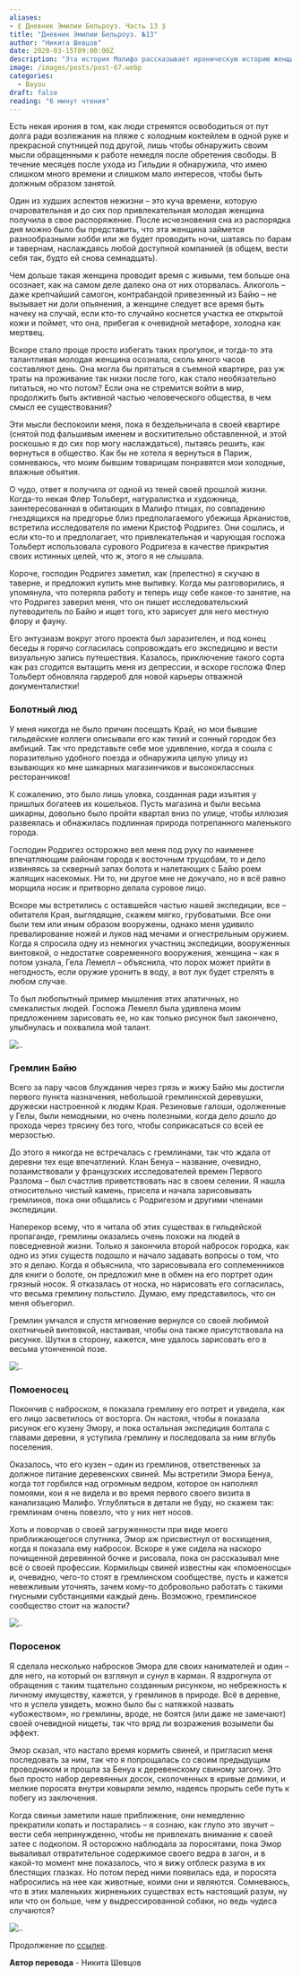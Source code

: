 ```yaml
---
aliases: 
- ⟪ Дневник Эмилии Бельроуз. Часть 13 ⟫
title: "Дневник Эмилии Бельроуз. №13"
author: "Никита Шевцов"
date: 2020-03-15T09:00:00Z
description: "Эта история Малифо рассказывает ироническую историю женщины, которая покинула свою гильдию, чтобы избежать бремени долгов, но обнаружила, что у нее слишком много времени и слишком мало интересов. Пока она изо всех сил пытается найти цель и связь с миром, который, кажется, оставил ее позади, она обнаруживает истинный смысл своего существования. | мистический рассказ"
image: /images/posts/post-67.webp
categories:
  - Bayou
draft: false
reading: "6 минут чтения"
---
```


Есть некая ирония в том, как люди стремятся освободиться от пут долга ради возлежания на пляже с холодным коктейлем в одной руке и прекрасной спутницей под другой, лишь чтобы обнаружить своим мысли обращенными к работе немедля после обретения свободы. В течение месяцев после ухода из Гильдии я обнаружила, что имею слишком много времени и слишком мало интересов, чтобы быть должным образом занятой.

Один из худших аспектов нежизни – это куча времени, которую очаровательная и до сих пор привлекательная молодая женщина получила в свое распоряжение. После исчезновения сна из распорядка дня можно было бы представить, что эта женщина займется разнообразными хобби или же будет проводить ночи, шатаясь по барам и тавернам, наслаждаясь любой доступной компанией (в общем, вести себя так, будто ей снова семнадцать).

Чем дольше такая женщина проводит время с живыми, тем больше она осознает, как на самом деле далеко она от них оторвалась. Алкоголь – даже крепчайший самогон, контрабандой привезенный из Байю – не вызывает ни доли опьянения, а женщине следует все время быть начеку на случай, если кто-то случайно коснется участка ее открытой кожи и поймет, что она, прибегая к очевидной метафоре, холодна как мертвец.

Вскоре стало проще просто избегать таких прогулок, и тогда-то эта талантливая молодая женщина осознала, сколь много часов составляют день. Она могла бы прятаться в съемной квартире, раз уж траты на проживание так низки после того, как стало необязательно питаться, но что потом? Если она не стремится войти в мир, продолжить быть активной частью человеческого общества, в чем смысл ее существования?

Эти мысли беспокоили меня, пока я бездельничала в своей квартире (снятой под фальшивым именем и восхитительно обставленной, и этой роскошью я до сих пор могу наслаждаться), пытаясь решить, как вернуться в общество. Как бы не хотела я вернуться в Париж, сомневаюсь, что моим бывшим товарищам понравятся мои холодные, влажные объятия.

О чудо, ответ я получила от одной из теней своей прошлой жизни. Когда-то некая Флер Тольберт, натуралистка и художница, заинтересованная в обитающих в Малифо птицах, по совпадению гнездящихся на предгорье близ предполагаемого убежища Арканистов, встретила исследователя по имени Кристоф Родригез. Они сошлись, и если кто-то и предполагает, что привлекательная и чарующая госпожа Тольберт использовала сурового Родригеза в качестве прикрытия своих истинных целей, что ж, этого я не слышала.

Короче, господин Родригез заметил, как (прелестно) я скучаю в таверне, и предложил купить мне выпивку. Когда мы разговорились, я упомянула, что потеряла работу и теперь ищу себе какое-то занятие, на что Родригез заверил меня, что он пишет исследовательский путеводитель по Байю и ищет того, кто зарисует для него местную флору и фауну.

Его энтузиазм вокруг этого проекта был заразителен, и под конец беседы я горячо согласилась сопровождать его экспедицию и вести визуальную запись путешествия. Казалось, приключение такого сорта как раз сгодится вытащить меня из депрессии, и вскоре госпожа Флер Тольберт обновляла гардероб для новой карьеры отважной документалистки!

### Болотный люд

У меня никогда не было причин посещать Край, но мои бывшие гильдейские коллеги описывали его как тихий и сонный городок без амбиций. Так что представьте себе мое удивление, когда я сошла с поразительно удобного поезда и обнаружила целую улицу из взывающих ко мне шикарных магазинчиков и высококлассных ресторанчиков!

К сожалению, это было лишь уловка, созданная ради изъятия у пришлых богатеев их кошельков. Пусть магазина и были весьма шикарны, довольно было пройти квартал вниз по улице, чтобы иллюзия развеялась и обнажилась подлинная природа потрепанного маленького города.

Господин Родригез осторожно вел меня под руку по наименее впечатляющим районам города к восточным трущобам, то и дело извиняясь за скверный запах болота и налетающих с Байю роем жалящих насекомых. Ни то, ни другое мне не докучало, но я всё равно морщила носик и притворно делала суровое лицо.

Вскоре мы встретились с оставшейся частью нашей экспедиции, все – обитателя Края, выглядящие, скажем мягко, грубоватыми. Все они были тем или иным образом вооружены, однако меня удивило превалирование ножей и луков над мечами и огнестрельным оружием. Когда я спросила одну из немногих участниц экспедиции, вооруженных винтовкой, о недостатке современного вооружения, женщина – как я потом узнала, Гела Лемелл – объяснила, что порох может прийти в негодность, если оружие уронить в воду, а вот лук будет стрелять в любом случае.

То был любопытный пример мышления этих апатичных, но смекалистых людей. Госпожа Лемелл была удивлена моим предложением зарисовать ее, но как только рисунок был закончено, улыбнулась и похвалила мой талант.

![..](/images/posts/post-67_img1.webp)


### Гремлин Байю

Всего за пару часов блуждания через грязь и жижу Байю мы достигли первого пункта назначения, небольшой гремлинской деревушки, дружески настроенной к людям Края. Резиновые галоши, одолженные у Гелы, были немодными, но очень полезными, когда дело дошло до прохода через трясину без того, чтобы соприкасаться со всей ее мерзостью.

До этого я никогда не встречалась с гремлинами, так что ждала от деревни тех еще впечатлений. Клан Бенуа – название, очевидно, позаимствовали у французских исследователей времен Первого Разлома – был счастлив приветствовать нас в своем селении. Я нашла относительно чистый камень, присела и начала зарисовывать гремлинов, пока они общались с Родригезом и другими членами экспедиции.

Наперекор всему, что я читала об этих существах в гильдейской пропаганде, гремлины оказались очень похожи на людей в повседневной жизни. Только я закончила второй набросок городка, как одно из этих существ подошло и начало задавать вопросы о том, что это я делаю. Когда я объяснила, что зарисовывала его соплеменников для книги о болоте, он предложил мне в обмен на его портрет один грязный носок. Я отказалась от носка, но нарисовать его согласилась, что весьма гремлину польстило. Думаю, ему представилось, что он меня объегорил.

Гремлин умчался и спустя мгновение вернулся со своей любимой охотничьей винтовкой, настаивая, чтобы она также присутствовала на рисунке. Шутки в сторону, кажется, мне удалось зарисовать его в весьма утонченной позе.

![..](/images/posts/post-67_img2.webp)


### Помоеносец

Покончив с наброском, я показала гремлину его потрет и увидела, как его лицо засветилось от восторга. Он настоял, чтобы я показала рисунок его кузену Эмору, и пока остальная экспедиция болтала с главами деревни, я уступила гремлину и последовала за ним вглубь поселения.

Оказалось, что его кузен – один из гремлинов, ответственных за должное питание деревенских свиней. Мы встретили Эмора Бенуа, когда тот горбился над огромным ведром, которое он наполнял помоями, кои я не видела и во время первого своего визита в канализацию Малифо. Углубляться в детали не буду, но скажем так: гремлинам очень повезло, что у них нет носов.

Хоть и поворчав о своей загруженности при виде моего приближающегося спутника, Эмор аж присвистнул от восхищения, когда я показала ему набросок. Вскоре я уже сидела на наскоро почищенной деревянной бочке и рисовала, пока он рассказывал мне всё о своей профессии. Кормильцы свиней известны как «помоеносцы» и, очевидно, чего-то стоят в гремлинском сообществе, пусть и кажется невежливым уточнять, зачем кому-то добровольно работать с такими гнусными субстанциями каждый день. Возможно, гремлинское сообщество стоит на жалости?

![..](/images/posts/post-67_img3.webp)


### Поросенок

Я сделала несколько набросков Эмора для своих нанимателей и один – для него, на который он взглянул и сунул в карман. Я вздрогнула от обращения с таким тщательно созданным рисунком, но небрежность к личному имуществу, кажется, у гремлинов в природе. Всё в деревне, что я успела увидеть, можно было бы с натяжкой назвать «убожеством», но гремлины, вроде, не боятся (или даже не замечают) своей очевидной нищеты, так что вряд ли возражения возымели бы эффект.

Эмор сказал, что настало время кормить свиней, и пригласил меня последовать за ним, так что я попрощалась со своим предыдущим проводником и прошла за Бенуа к деревенскому свиному загону. Это был просто набор деревянных досок, сколоченных в кривые домики, и мелкие поросята внутри ковыряли землю, надеясь прорыть себе путь к побегу из заключения.

Когда свиньи заметили наше приближение, они немедленно прекратили копать и постарались – я сознаю, как глупо это звучит – вести себя непринужденно, чтобы не привлекать внимание к своей затее с подкопом. Я осторожно наблюдала за поросятами, пока Эмор вываливал отвратительное содержимое своего ведра в загон, и в какой-то момент мне показалось, что я вижу отблеск разума в их блестящих глазках. Но потом перед ними появилась еда, и поросята набросились на нее как животные, коими они и являются. Сомневаюсь, что в этих маленьких жирненьких существах есть настоящий разум, ну или что он больше, чем у выдрессированной собаки, но ведь чудеса случаются?

![..](/images/posts/post-67_img4.webp)


Продолжение по [ссылке](http://malifaux.ru/posts/post-69).


**Автор перевода** - Никита Шевцов

